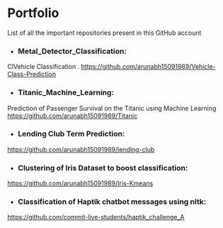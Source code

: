 # Portfolio
List of all the important repositories present in this GitHub account

* ### Metal_Detector_Classification:
ClVehicle Classification .
https://github.com/arunabh15091989/Vehicle-Class-Prediction

* ### Titanic_Machine_Learning:
Prediction of Passenger Survival on the Titanic using Machine Learning
https://github.com/arunabh15091989/Titanic

* ### Lending Club Term Prediction:
https://github.com/arunabh15091989/lending-club

* ### Clustering of Iris Dataset to boost classification:
https://github.com/arunabh15091989/Iris-Kmeans

* ### Classification of Haptik chatbot messages using nltk:
https://github.com/commit-live-students/haptik_challenge_A



